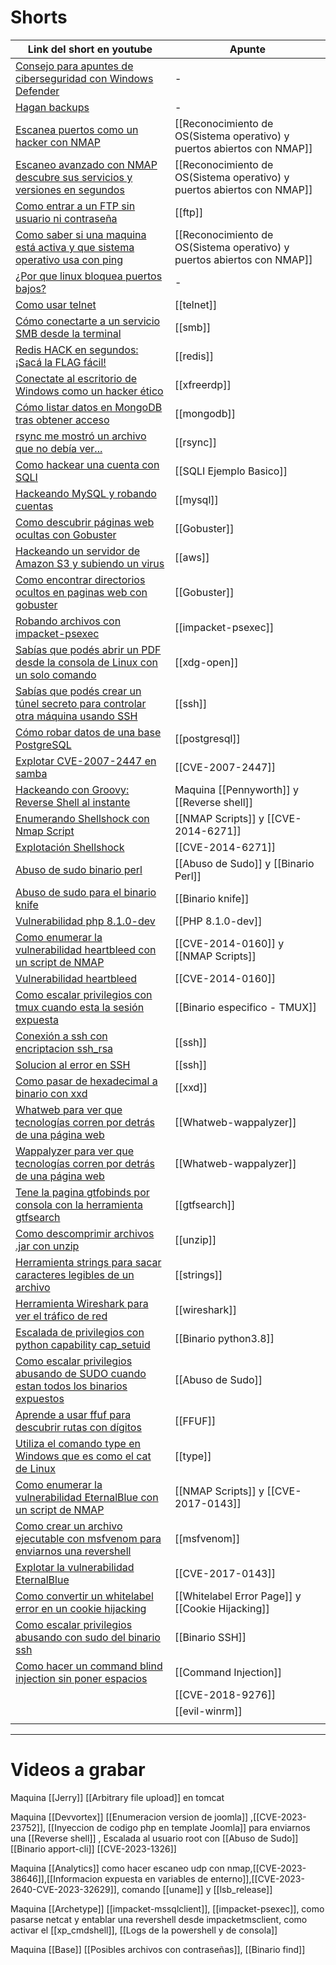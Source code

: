 
# Shorts

| Link del short en youtube                                                                                                         | Apunte                                                                  |
| --------------------------------------------------------------------------------------------------------------------------------- | ----------------------------------------------------------------------- |
| [Consejo para apuntes de ciberseguridad con Windows Defender](https://www.youtube.com/shorts/2iB96dfhToM)                         | -                                                                       |
| [Hagan backups](https://www.youtube.com/shorts/VemUMgC1iHA)                                                                       | -                                                                       |
| [Escanea puertos como un hacker con NMAP](https://www.youtube.com/shorts/0S31sKGEyiw)                                             | [[Reconocimiento de OS(Sistema operativo) y puertos abiertos con NMAP]] |
| [Escaneo avanzado con NMAP descubre sus servicios y versiones en segundos](https://www.youtube.com/shorts/PsEygLODdIQ)            | [[Reconocimiento de OS(Sistema operativo) y puertos abiertos con NMAP]] |
| [Como entrar a un FTP sin usuario ni contraseña](https://www.youtube.com/shorts/7_-zfMj1H-M)                                      | [[ftp]]                                                                 |
| [Como saber si una maquina está activa y que sistema operativo usa con ping](https://www.youtube.com/shorts/xOE_D8P1BkI)          | [[Reconocimiento de OS(Sistema operativo) y puertos abiertos con NMAP]] |
| [¿Por que linux bloquea puertos bajos?](https://www.youtube.com/shorts/eTbLyVVCBls)                                               | -                                                                       |
| [Como usar telnet](https://www.youtube.com/shorts/SNs4wKR7d4Y)                                                                    | [[telnet]]                                                              |
| [Cómo conectarte a un servicio SMB desde la terminal](https://www.youtube.com/shorts/7FBiN1hahYg)                                 | [[smb]]                                                                 |
| [Redis HACK en segundos: ¡Sacá la FLAG fácil!](https://www.youtube.com/shorts/RoQE00TeS0k)                                        | [[redis]]                                                               |
| [Conectate al escritorio de Windows como un hacker ético](https://www.youtube.com/shorts/WuLjupq7hjU)                             | [[xfreerdp]]                                                            |
| [Cómo listar datos en MongoDB tras obtener acceso](https://www.youtube.com/shorts/pQJzx299XJo)                                    | [[mongodb]]                                                             |
| [rsync me mostró un archivo que no debía ver...](https://www.youtube.com/shorts/hqfqPp6qvB4)                                      | [[rsync]]                                                               |
| [Como hackear una cuenta con SQLI](https://www.youtube.com/shorts/Tixva6wXKyA)                                                    | [[SQLI Ejemplo Basico]]                                                 |
| [Hackeando MySQL y robando cuentas](https://www.youtube.com/shorts/NBFwToUQVy0)                                                   | [[mysql]]                                                               |
| [Como descubrir páginas web ocultas con Gobuster](https://www.youtube.com/shorts/FQDdK69u3NI)                                     | [[Gobuster]]                                                            |
| [Hackeando un servidor de Amazon S3 y subiendo un virus](https://www.youtube.com/shorts/OOFbeFw31_I)                              | [[aws]]                                                                 |
| [Como encontrar directorios ocultos en paginas web con gobuster](https://www.youtube.com/shorts/1uPFj6wIpuI)                      | [[Gobuster]]                                                            |
| [Robando archivos con impacket-psexec](https://www.youtube.com/shorts/22XDuzB8t3s)                                                | [[impacket-psexec]]                                                     |
| [Sabías que podés abrir un PDF desde la consola de Linux con un solo comando](https://www.youtube.com/shorts/N7Yv5i_KKLg)         | [[xdg-open]]                                                            |
| [Sabías que podés crear un túnel secreto para controlar otra máquina usando SSH](https://www.youtube.com/shorts/n3E_XMVKUiQ)      | [[ssh]]                                                                 |
| [Cómo robar datos de una base PostgreSQL](https://www.youtube.com/shorts/zF717-Ot4G4)                                             | [[postgresql]]                                                          |
| [Explotar CVE-2007-2447 en samba](https://www.youtube.com/shorts/YC8HYAKu0Mc)                                                     | [[CVE-2007-2447]]                                                       |
| [Hackeando con Groovy: Reverse Shell al instante](https://www.youtube.com/shorts/tfZ-K5dKwIk)                                     | Maquina [[Pennyworth]] y [[Reverse shell]]                              |
| [Enumerando Shellshock con Nmap Script](https://www.youtube.com/shorts/2LcW0UnaReo)                                               | [[NMAP Scripts]] y  [[CVE-2014-6271]]                                   |
| [Explotación Shellshock](https://www.youtube.com/shorts/OU6y3nOq1Z8)                                                              | [[CVE-2014-6271]]                                                       |
| [Abuso de sudo binario perl](https://www.youtube.com/shorts/WHBo6vcnZDc)                                                          | [[Abuso de Sudo]] y [[Binario Perl]]                                    |
| [Abuso de sudo para el binario knife](https://www.youtube.com/shorts/_SmqVrK0J50)                                                 | [[Binario knife]]                                                       |
| [Vulnerabilidad php 8.1.0-dev](https://www.youtube.com/shorts/Nez1cqWZMKM)                                                        | [[PHP 8.1.0-dev]]                                                       |
| [Como enumerar la vulnerabilidad heartbleed con un script de NMAP](https://youtube.com/shorts/jXVsIrF0_7M)                        | [[CVE-2014-0160]] y [[NMAP Scripts]]                                    |
| [Vulnerabilidad heartbleed](https://www.youtube.com/shorts/4XzNaw3uJK8)                                                           | [[CVE-2014-0160]]                                                       |
| [Como escalar privilegios con tmux cuando esta la sesión expuesta](https://www.youtube.com/shorts/0gjetSlW8Zw)                    | [[Binario especifico - TMUX]]                                           |
| [Conexión a ssh con encriptacion ssh_rsa](https://www.youtube.com/shorts/Ld2ll8nqq5c)                                             | [[ssh]]                                                                 |
| [Solucion al error en SSH](https://www.youtube.com/shorts/oB3zYX3a0g8)                                                            | [[ssh]]                                                                 |
| [Como pasar de hexadecimal a binario con xxd](https://www.youtube.com/shorts/-vv99jCVuzw)                                         | [[xxd]]                                                                 |
| [Whatweb para ver que tecnologías corren por detrás de una página web ](https://www.youtube.com/shorts/HhoFGxyUuiE)               | [[Whatweb-wappalyzer]]                                                  |
| [Wappalyzer para ver que tecnologías corren por detrás de una página web](https://www.youtube.com/shorts/AKHPpHv-IJA)             | [[Whatweb-wappalyzer]]                                                  |
| [Tene la pagina gtfobinds por consola con la herramienta gtfsearch](https://www.youtube.com/shorts/YS7YBFLy1dE)                   | [[gtfsearch]]                                                           |
| [Como descomprimir archivos .jar con unzip](https://www.youtube.com/shorts/M4nYzTirbzg)                                           | [[unzip]]                                                               |
| [Herramienta strings para sacar caracteres legibles de un archivo](https://www.youtube.com/shorts/aJ9dfONTcok)                    | [[strings]]                                                             |
| [Herramienta Wireshark para ver el tráfico de red](https://www.youtube.com/shorts/oLpkQTxlMYA)                                    | [[wireshark]]                                                           |
| [Escalada de privilegios con python capability cap_setuid](https://www.youtube.com/shorts/uQKc666zxh0)                            | [[Binario python3.8]]                                                   |
| [Como escalar privilegios abusando de SUDO cuando estan todos los binarios expuestos](https://www.youtube.com/shorts/5tRhQwMtbao) | [[Abuso de Sudo]]                                                       |
| [Aprende a usar ffuf para descubrir rutas con dígitos](https://www.youtube.com/shorts/ASTlbIWQWos)                                | [[FFUF]]                                                                |
| [Utiliza el comando type en Windows que es como el cat de Linux](https://www.youtube.com/shorts/sMG-kHh2RuY)                      | [[type]]                                                                |
| [Como enumerar la vulnerabilidad EternalBlue con un script de NMAP](https://www.youtube.com/shorts/goeJt1p9Ekw)                   | [[NMAP Scripts]] y [[CVE-2017-0143]]                                    |
| [Como crear un archivo ejecutable con msfvenom para enviarnos una revershell](https://www.youtube.com/shorts/IWoLss0zjek)         | [[msfvenom]]                                                            |
| [Explotar la vulnerabilidad EternalBlue](https://www.youtube.com/shorts/qU7f0fR-Fk4)                                              | [[CVE-2017-0143]]                                                       |
| [Como convertir un whitelabel error en un cookie hijacking](https://www.youtube.com/shorts/oIhjZOOAh4k)                           | [[Whitelabel Error Page]] y [[Cookie Hijacking]]                        |
| [Como escalar privilegios abusando con sudo del binario ssh](https://www.youtube.com/shorts/d_zgueDLxh0)                          | [[Binario SSH]]                                                         |
| [Como hacer un command blind injection sin poner espacios]()                                                                      | [[Command Injection]]                                                   |
|                                                                                                                                   | [[CVE-2018-9276]]                                                       |
|                                                                                                                                   | [[evil-winrm]]                                                          |
|                                                                                                                                   |                                                                         |

-------
# Videos a grabar

Maquina [[Jerry]]
	[[Arbitrary file upload]] en tomcat 

Maquina [[Devvortex]]
	 [[Enumeracion version de joomla]] ,[[CVE-2023-23752]], [[Inyeccion de codigo php en template Joomla]] para enviarnos una [[Reverse shell]] , Escalada al usuario root con [[Abuso de Sudo]] [[Binario apport-cli]]  [[CVE-2023-1326]]

Maquina [[Analytics]]
	como hacer escaneo udp con nmap,[[CVE-2023-38646]],[[Informacion expuesta en variables de enterno]],[[CVE-2023-2640-CVE-2023-32629]], comando [[uname]] y [[lsb_release]]

Maquina [[Archetype]]
	[[impacket-mssqlclient]], [[impacket-psexec]], como pasarse netcat y entablar una revershell desde impacketmsclient, como activar el [[xp_cmdshell]], [[Logs de la powershell y de consola]]

Maquina [[Base]]
	[[Posibles archivos con contraseñas]], [[Binario find]]
